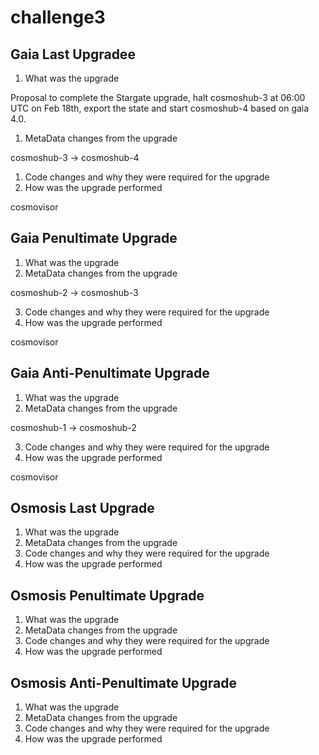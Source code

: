 # challenge3

## Gaia Last Upgradee 
1. What was the upgrade

Proposal to complete the Stargate upgrade, halt cosmoshub-3 at 06:00 UTC on Feb 18th, export the state and start cosmoshub-4 based on gaia 4.0.

1. MetaData changes from the upgrade

cosmoshub-3 -> cosmoshub-4

1. Code changes and why they were required for the upgrade
1. How was the upgrade performed

cosmovisor

## Gaia Penultimate Upgrade
1. What was the upgrade
1. MetaData changes from the upgrade

cosmoshub-2 -> cosmoshub-3

3. Code changes and why they were required for the upgrade
4. How was the upgrade performed

cosmovisor

## Gaia Anti-Penultimate Upgrade
1. What was the upgrade
1. MetaData changes from the upgrade

cosmoshub-1 -> cosmoshub-2

3. Code changes and why they were required for the upgrade
4. How was the upgrade performed

cosmovisor

## Osmosis Last Upgrade
1. What was the upgrade
1. MetaData changes from the upgrade
1. Code changes and why they were required for the upgrade
1. How was the upgrade performed

## Osmosis Penultimate Upgrade
1. What was the upgrade
1. MetaData changes from the upgrade
1. Code changes and why they were required for the upgrade
1. How was the upgrade performed

## Osmosis Anti-Penultimate Upgrade
1. What was the upgrade
1. MetaData changes from the upgrade
1. Code changes and why they were required for the upgrade
1. How was the upgrade performed
